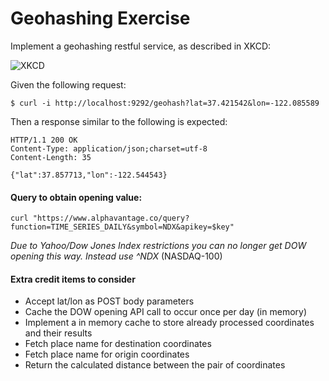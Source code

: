 # Geohashing Exercise

Implement a geohashing restful service, as described in XKCD:

![XKCD](https://cloud.githubusercontent.com/assets/68388/14025469/9e271cbc-f1c4-11e5-90f7-0166892454f4.png)

Given the following request:

```shell
$ curl -i http://localhost:9292/geohash?lat=37.421542&lon=-122.085589
```

Then a response similar to the following is expected:

```shell
HTTP/1.1 200 OK
Content-Type: application/json;charset=utf-8
Content-Length: 35

{"lat":37.857713,"lon":-122.544543}
```

#### Query to obtain opening value:

```
curl "https://www.alphavantage.co/query?function=TIME_SERIES_DAILY&symbol=NDX&apikey=$key"
```

*Due to Yahoo/Dow Jones Index restrictions you can no longer get DOW opening this way. Instead use ^NDX* (NASDAQ-100)

#### Extra credit items to consider

- Accept lat/lon as POST body parameters
- Cache the DOW opening API call to occur once per day (in memory)
- Implement a in memory cache to store already processed coordinates and their results
- Fetch place name for destination coordinates
- Fetch place name for origin coordinates
- Return the calculated distance between the pair of coordinates
